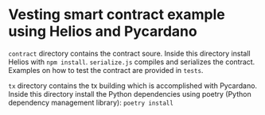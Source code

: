 # Vesting smart contract example using Helios and Pycardano
`contract` directory contains the contract soure. Inside this directory install Helios with `npm install`.
`serialize.js` compiles and serializes the contract. Examples on how to test the contract are provided in `tests`.

`tx` directory contains the tx building which is accomplished with Pycardano. Inside this directory install the Python
dependencies using poetry (Python dependency management library): `poetry install`
